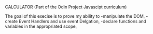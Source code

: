 CALCULATOR (Part of the Odin Project Javascipt curriculum)

The goal of this execise is to prove my ability to 
-manipulate the DOM,
-create Event Handlers and use event Delgation, 
-declare functions and variables in the appropriated 
scope,